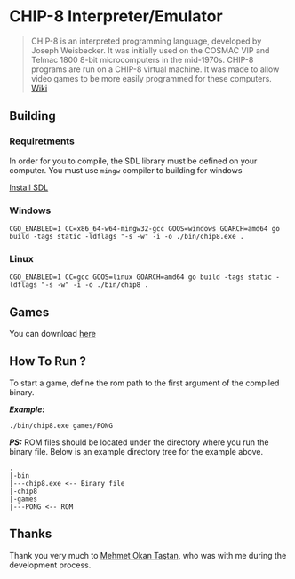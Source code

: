 # CHIP-8 Interpreter/Emulator

> CHIP-8 is an interpreted programming language, developed by Joseph Weisbecker. It was initially used on the COSMAC VIP and Telmac 1800 8-bit microcomputers in the mid-1970s. CHIP-8 programs are run on a CHIP-8 virtual machine. It was made to allow video games to be more easily programmed for these computers. [Wiki](https://en.wikipedia.org/wiki/CHIP-8)

## Building

### Requiretments

In order for you to compile, the SDL library must be defined on your computer. You must use `mingw` compiler to building
for windows

[Install SDL](https://github.com/veandco/go-sdl2#requirements)

### Windows

```shell script
CGO_ENABLED=1 CC=x86_64-w64-mingw32-gcc GOOS=windows GOARCH=amd64 go build -tags static -ldflags "-s -w" -i -o ./bin/chip8.exe .
```

### Linux

```shell script
CGO_ENABLED=1 CC=gcc GOOS=linux GOARCH=amd64 go build -tags static -ldflags "-s -w" -i -o ./bin/chip8 .
```

## Games

You can download [here](https://www.zophar.net/pdroms/chip8/chip-8-games-pack.html)


## How To Run ?
To start a game, define the rom path to the first argument of the compiled binary.

***Example:***
```shell script
./bin/chip8.exe games/PONG
```

***PS:*** ROM files should be located under the directory where you run the binary file. Below is an example directory tree for the example above.

```text
.
|-bin
|---chip8.exe <-- Binary file
|-chip8
|-games
|---PONG <-- ROM
```

## Thanks

Thank you very much to [Mehmet Okan Taştan](https://github.com/motastan95), who was with me during the development process.